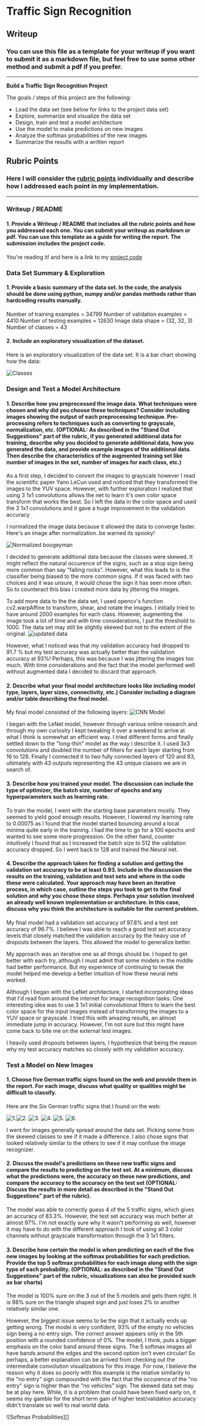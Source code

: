 # **Traffic Sign Recognition** 

## Writeup

### You can use this file as a template for your writeup if you want to submit it as a markdown file, but feel free to use some other method and submit a pdf if you prefer.

---

**Build a Traffic Sign Recognition Project**

The goals / steps of this project are the following:
* Load the data set (see below for links to the project data set)
* Explore, summarize and visualize the data set
* Design, train and test a model architecture
* Use the model to make predictions on new images
* Analyze the softmax probabilities of the new images
* Summarize the results with a written report


[//]: # (Image References)

[image1]: ./examples/visualization.jpg "Visualization"
[image2]: ./examples/grayscale.jpg "Grayscaling"
[image3]: ./examples/random_noise.jpg "Random Noise"
[image4]: ./examples/placeholder.png "Traffic Sign 1"
[image5]: ./examples/placeholder.png "Traffic Sign 2"
[image6]: ./examples/placeholder.png "Traffic Sign 3"
[image7]: ./examples/placeholder.png "Traffic Sign 4"
[image8]: ./examples/placeholder.png "Traffic Sign 5"

## Rubric Points
### Here I will consider the [rubric points](https://review.udacity.com/#!/rubrics/481/view) individually and describe how I addressed each point in my implementation.  

---
### Writeup / README

#### 1. Provide a Writeup / README that includes all the rubric points and how you addressed each one. You can submit your writeup as markdown or pdf. You can use this template as a guide for writing the report. The submission includes the project code.

You're reading it! and here is a link to my [project code](https://github.com/udacity/CarND-Traffic-Sign-Classifier-Project/blob/master/Traffic_Sign_Classifier.ipynb)

### Data Set Summary & Exploration

#### 1. Provide a basic summary of the data set. In the code, the analysis should be done using python, numpy and/or pandas methods rather than hardcoding results manually.



Number of training examples = 34799
Number of validation examples = 4410
Number of testing examples = 12630
Image data shape = (32, 32, 3)
Number of classes = 43

#### 2. Include an exploratory visualization of the dataset.

Here is an exploratory visualization of the data set. It is a bar chart showing how the data: 


![Classes](https://github.com/prakash-murugesan/Traffic-Sign-Classifer/blob/master/training%20set%20distribution.png)

### Design and Test a Model Architecture

#### 1. Describe how you preprocessed the image data. What techniques were chosen and why did you choose these techniques? Consider including images showing the output of each preprocessing technique. Pre-processing refers to techniques such as converting to grayscale, normalization, etc. (OPTIONAL: As described in the "Stand Out Suggestions" part of the rubric, if you generated additional data for training, describe why you decided to generate additional data, how you generated the data, and provide example images of the additional data. Then describe the characteristics of the augmented training set like number of images in the set, number of images for each class, etc.)

As a first step, I decided to convert the images to grayscale however I read the scientific paper Yann LeCun used and noticed that they transformed the images to the YUV space. However, with further exploration I realized that using 3 1x1 convolutions allows the net to learn it's own color space transform that works the best. So I left the data in the color space and used the 3 1x1 convolutions and it gave a huge improvement in the validation accuracy 


I normalized the image data because it allowed the data to converge faster. Here's an image after normalization..be warned its spooky!

![Normalized boogeyman](https://github.com/prakash-murugesan/Traffic-Sign-Classifer/blob/master/traffic%20sign%20classifier%20of%20your%20nightmares.png)

I decided to generate additional data because the classes were skewed. It might reflect the natural occurence of the signs, such as a stop sign being more common than say "falling rocks". However, what this leads to is the classifier being biased to the more common signs. If it was faced with two choices and it was unsure, it would chose the sign it has seen more often. So to counteract this bias i created more data by jittering the images. 

To add more data to the the data set, I used opencv's function cv2.warpAffine to transform, shear, and rotate the images. I initially tried to have around 2000 examples for each class. However, augmenting the image took a lot of time and with time considerations, I put the threshold to 1000. The data set may still be slightly skewed but not to the extent of the original. 
![updated data](https://github.com/prakash-murugesan/Traffic-Sign-Classifer/blob/master/updated%20distribution.png)

However, what I noticed was that my validation accuracy had dropped to 91.7 % but my test accuracy was actually better than the validation accuracy at 93%! Perhaps, this was because I was jittering the images too much. With time considerations and the fact that the model performed well without augmented data I decided to discard that approach.  

#### 2. Describe what your final model architecture looks like including model type, layers, layer sizes, connectivity, etc.) Consider including a diagram and/or table describing the final model.

My final model consisted of the following layers:
![CNN Model](https://github.com/prakash-murugesan/Traffic-Sign-Classifer/blob/master/CNN%20model.PNG)

I began with the LeNet model, however through various online research and through my own curiosity I kept tweaking it over a weekend to arrive at what I think is somewhat an efficient way. I tried different forms and finally settled down to the "long-thin" model as the way i describe it. I used 3x3 convolutions and doubled the number of filters for each layer starting from 16 to 128. Finally I connected it to two fully connected layers of 120 and 83, ultimately with 43 outputs representing the 43 unique classes we are in search of. 


#### 3. Describe how you trained your model. The discussion can include the type of optimizer, the batch size, number of epochs and any hyperparameters such as learning rate.

To train the model, I went with the starting base parameters mostly. They seemed to yield good enough results. However, I lowered my learning rate to 0.00075 as I found that the model started bouncing around a local minima quite early in the training. I had the time to go for a 100 epochs and wanted to see some more progression. On the other hand, counter intuitively I found that as I increased the batch size to 512 the validation accuracy dropped. So I went back to 128 and trained the Neural net. 

#### 4. Describe the approach taken for finding a solution and getting the validation set accuracy to be at least 0.93. Include in the discussion the results on the training, validation and test sets and where in the code these were calculated. Your approach may have been an iterative process, in which case, outline the steps you took to get to the final solution and why you chose those steps. Perhaps your solution involved an already well known implementation or architecture. In this case, discuss why you think the architecture is suitable for the current problem.

My final model had a validation set accuracy of 97.8% and a test set accuracy of 96.7%. I believe I was able to reach a good test set accuracy levels that closely matched the validation accuracy by the heavy use of dropouts between the layers. This allowed the model to generalize better. 

My approach was an iterative one as all things should be. I hoped to get better with each try, although I must admit that some models in the middle had better performance. But my experience of continuing to tweak the model helped me develop a better intuition of how these neural nets worked. 

Although I began with the LeNet architecture, I started incorporating ideas that I'd read from around the internet for image recognition tasks. One interesting idea was to use 3 1x1 initial convolutional filters to learn the best color space for the input images instead of transforming the images to a YUV space or grayscale. I tried this with amazing results, an almost immediate jump in accuracy. However, I'm not sure but this might have come back to bite me on the external test images. 

I heavily used dropouts between layers, I hypothesize that being the reason why my test accuracy matches so closely with my validation accuracy.  

### Test a Model on New Images

#### 1. Choose five German traffic signs found on the web and provide them in the report. For each image, discuss what quality or qualities might be difficult to classify.

Here are the Six German traffic signs that I found on the web:

![1.](https://github.com/prakash-murugesan/Traffic-Sign-Classifer/blob/master/test_images/1.png)![2.](https://github.com/prakash-murugesan/Traffic-Sign-Classifer/blob/master/test_images/2.png) ![3.](https://github.com/prakash-murugesan/Traffic-Sign-Classifer/blob/master/test_images/3.png) ![4.](https://github.com/prakash-murugesan/Traffic-Sign-Classifer/blob/master/test_images/4.png) ![5.](https://github.com/prakash-murugesan/Traffic-Sign-Classifer/blob/master/test_images/5.png) ![6.](https://github.com/prakash-murugesan/Traffic-Sign-Classifer/blob/master/test_images/6.png)

I went for images generally spread around the data set. Picking some from the skewed classes to see if it made a difference. I also chose signs that looked relatively similar to the others to see if it may confuse the image recognizer. 

#### 2. Discuss the model's predictions on these new traffic signs and compare the results to predicting on the test set. At a minimum, discuss what the predictions were, the accuracy on these new predictions, and compare the accuracy to the accuracy on the test set (OPTIONAL: Discuss the results in more detail as described in the "Stand Out Suggestions" part of the rubric).

The model was able to correctly guess 4 of the 5 traffic signs, which gives an accuracy of 83.3%. However, the test set accuracy was much better at almost 97%. I'm not exactly sure why it wasn't performing as well, however it may have to do with the different approach I took of using all 3 color channels without grayscale transformation through the 3 1x1 filters. 

#### 3. Describe how certain the model is when predicting on each of the five new images by looking at the softmax probabilities for each prediction. Provide the top 5 softmax probabilities for each image along with the sign type of each probability. (OPTIONAL: as described in the "Stand Out Suggestions" part of the rubric, visualizations can also be provided such as bar charts)

The model is 100% sure on the 3 out of the 5 models and gets them right. It is 98% sure on the triangle shaped sign and just loses 2% to another relatively similar one. 

However, the biggest issue seems to be the sign that it actually ends up getting wrong. The model is very confident, 93% of the empty no vehicles sign being a no entry sign. The correct answer appears only in the 5th position with a rounded confidence of 0%. The model, I think, puts a bigger emphasis on the color band around these signs. The 5 softmax images all have bands around the edges and the second option isn't even circular! So perhaps, a better explanation can be arrived from checking out the intermediate convolution visualizations for this image. For now, I believe the reason why it does so poorly with this example is the relative similarity to the "no entry" sign compounded with the fact that the occurence of the "no entry" sign is higher than the "no vehicles" sign. The skewed data set may be at play here. While, it is a problem that could have been fixed early on, it seems my gamble for the short term gain of higher test/validation accuracy didn't translate so well to real world data. 

![Softmax Probabilities][]

